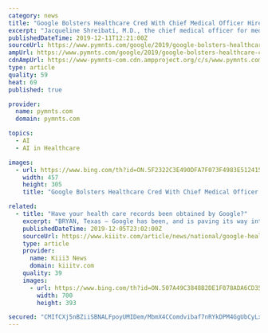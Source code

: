 ```yaml
---
category: news
title: "Google Bolsters Healthcare Cred With Chief Medical Officer Hire"
excerpt: "Jacqueline Shreibati, M.D., the chief medical officer for medical device and artificial intelligence (AI) startup AliveCor ... Google is working with Ascension, the second-largest healthcare system in the country, to help with “Project Nightingale,” which involves data from millions of people across 21 states. The data collected includes ..."
publishedDateTime: 2019-12-11T12:21:00Z
sourceUrl: https://www.pymnts.com/google/2019/google-bolsters-healthcare-cred-with-chief-medical-officer-hire/
ampUrl: https://www.pymnts.com/google/2019/google-bolsters-healthcare-cred-with-chief-medical-officer-hire/amp/
cdnAmpUrl: https://www-pymnts-com.cdn.ampproject.org/c/s/www.pymnts.com/google/2019/google-bolsters-healthcare-cred-with-chief-medical-officer-hire/amp/
type: article
quality: 59
heat: 69
published: true

provider:
  name: pymnts.com
  domain: pymnts.com

topics:
  - AI
  - AI in Healthcare

images:
  - url: https://www.bing.com/th?id=ON.5F2322C3E490DFA7F073F4983E512415
    width: 457
    height: 305
    title: "Google Bolsters Healthcare Cred With Chief Medical Officer Hire"

related:
  - title: "Have your health care records been obtained by Google?"
    excerpt: "BRYAN, Texas — Google has been, and is paving its way into the healthcare industry. The tech company recently formed a partnership ... “Ascension is sharing health information of its patients to Google and with the objective of creating artificial intelligence and machine learning software tools to make health information more useful ..."
    publishedDateTime: 2019-12-05T23:02:00Z
    sourceUrl: https://www.kiiitv.com/article/news/national/google-health-care-records-privacy-project-nightingale/503-17289f27-4459-489e-8d18-7a3b73c4b3df
    type: article
    provider:
      name: Kiii3 News
      domain: kiiitv.com
    quality: 39
    images:
      - url: https://www.bing.com/th?id=ON.507A49C3848B2DE1F078ADA6CD3506ED
        width: 700
        height: 393

secured: "CMIfCXj5nBZiiSBNALFpoyUMIDem/MbmX4CComdvibaf7nRYkDPM4GgUbCyLxBuoAtfCx6yyi4Muf3j0IaxSYfkgFpSVGKjZXT2BezdMII/94DLizN9KkrhahlbVOJ6G4tYaOkkhwxPdkMjlnE5QNw+YDY/wwFtDR9xhWimn4LzjAG3b7IFfrEiFtpSZ0DYI293VC3vMxt6UPTz/x3CO6vCcUsQhjTabyqic4r9e6ztiV1n4XS4OFI9WEQU+qcgWN0jhMNNPETJsqAXobPvNIw==;rey2Gs6OZ+yBa8ZYtbjUPQ=="
---
```


